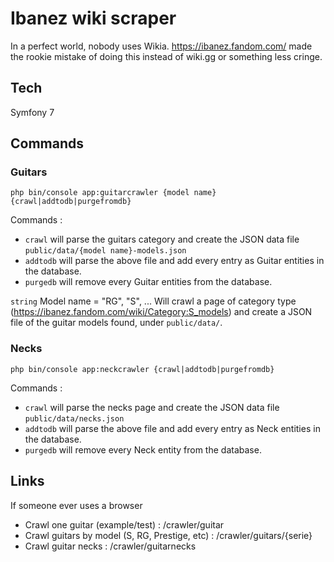 # Ibanez wiki scraper

In a perfect world, nobody uses Wikia.
https://ibanez.fandom.com/ made the rookie mistake of doing this instead of wiki.gg or something less cringe.

## Tech
Symfony 7

## Commands

### Guitars
`php bin/console app:guitarcrawler {model name} {crawl|addtodb|purgefromdb}`

Commands :
* `crawl` will parse the guitars category and create the JSON data file `public/data/{model name}-models.json` 
* `addtodb` will parse the above file and add every entry as Guitar entities in the database.
* `purgedb` will remove every Guitar entities from the database.

`string` Model name  = "RG", "S", ...
Will crawl a page of category type (https://ibanez.fandom.com/wiki/Category:S_models) and create a JSON file of the guitar models found, under `public/data/`.

### Necks
`php bin/console app:neckcrawler {crawl|addtodb|purgefromdb}`

Commands : 
* `crawl` will parse the necks page and create the JSON data file `public/data/necks.json` 
* `addtodb` will parse the above file and add every entry as Neck entities in the database.
* `purgedb` will remove every Neck entity from the database.



## Links

If someone ever uses a browser

* Crawl one guitar (example/test) : /crawler/guitar
* Crawl guitars by model (S, RG, Prestige, etc) : /crawler/guitars/{serie}
* Crawl guitar necks : /crawler/guitarnecks